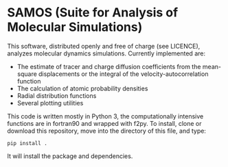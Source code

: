 # SAMOS (Suite for Analysis of Molecular Simulations)

This software, distributed openly and free of charge (see LICENCE), analyzes molecular dynamics simulations.
Currently implemented are:

  * The estimate of tracer and charge diffusion coefficients from the mean-square displacements or the integral of the velocity-autocorrelation function
  * The calculation of atomic probability densities
  * Radial distribution functions
  * Several plotting utilities

This code is written mostly in Python 3, the computationally intensive functions are in fortran90 and wrapped with f2py.
To install, clone or download this repository, move into the directory of this file, and type:

    pip install .

It will install the package and dependencies.
